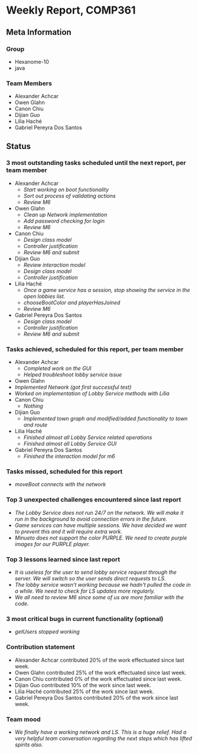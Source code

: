 # Weekly Report, COMP361

## Meta Information

### Group

- Hexanome-10
- java

### Team Members

- Alexander Achcar
- Owen Glahn
- Canon Chiu
- Dijian Guo
- Lilia Haché
- Gabriel Pereyra Dos Santos

## Status

### 3 most outstanding tasks scheduled until the next report, per team member

- Alexander Achcar
  - _Start working on boot functionality_
  - _Sort out process of validating actions_
  - _Review M6_
- Owen Glahn
  - _Clean up Network implementation_
  - _Add password checking for login_
  - _Review M6_
- Canon Chiu
  - _Design class model_
  - _Controller justification_
  - _Review M6 and submit_
- Dijian Guo
  - _Review interaction model_
  - _Design class model_
  - _Controller justification_
- Lilia Haché
  - _Once a game service has a session, stop showing the service in the open lobbies list._
  - _chooseBootColor and playerHasJoined_
  - _Review M6_
- Gabriel Pereyra Dos Santos
  - _Design class model_
  - _Controller justification_
  - _Review M6 and submit_

### Tasks achieved, scheduled for this report, per team member

- Alexander Achcar
  - _Completed work on the GUI_
  - _Helped troubleshoot lobby service issue_
- Owen Glahn
- _Implemented Network (got first successful test)_
- _Worked on implementation of Lobby Service methods with Lilia_
- Canon Chiu
  - _Nothing_
- Dijian Guo
  - _Implemented town graph and modified/added functionality to town and route_
- Lilia Haché
  - _Finished almost all Lobby Service related operations_
  - _Finished almost all Lobby Service GUI_
- Gabriel Pereyra Dos Santos
  - _Finished the interaction model for m6_

### Tasks missed, scheduled for this report

- _moveBoot connects with the network_

### Top 3 unexpected challenges encountered since last report

- _The Lobby Service does not run 24/7 on the network. We will make it run in the background to avoid connection errors in the future._
- _Game services can have multiple sessions. We have decided we want to prevent this and it will require extra work._
- _Minueto does not support the color PURPLE. We need to create purple images for our PURPLE player._

### Top 3 lessons learned since last report

- _It is useless for the user to send lobby service request through the server. We will switch so the user sends direct requests to LS._
- _The lobby service wasn't working because we hadn't pulled the code in a while. We need to check for LS updates more regularly._
- _We all need to review M6 since some of us are more familiar with the code._

### 3 most critical bugs in current functionality (optional)

- _getUsers stopped working_

### Contribution statement

- Alexander Achcar contributed 20% of the work effectuated since last week.
- Owen Glahn contributed 25% of the work effectuated since last week.
- Canon Chiu contributed 0% of the work effectuated since last week.
- Dijian Guo contributed 10% of the work since last week.
- Lilia Haché contributed 25% of the work since last week.
- Gabriel Pereyra Dos Santos contributed 20% of the work since last week.

### Team mood

- _We finally have a working network and LS. This is a huge relief. Had a very helpful team conversation regarding the next steps which has lifted spirits also._
